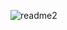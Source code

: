 ![readme2](https://user-images.githubusercontent.com/60374349/77229662-224fb100-6b5d-11ea-89ff-188607b48859.png)

